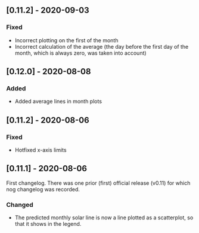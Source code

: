 ## [0.11.2] - 2020-09-03
### Fixed
- Incorrect plotting on the first of the month
- Incorrect calculation of the average (the day before the first day of the month, which is always zero, was taken into account)

## [0.12.0] - 2020-08-08
### Added
- Added average lines in month plots

## [0.11.2] - 2020-08-06
### Fixed
- Hotfixed x-axis limits

## [0.11.1] - 2020-08-06
First changelog. There was one prior (first) official release (v0.11) for which nog changelog was recorded.
### Changed
- The predicted monthly solar line is now a line plotted as a scatterplot, so that it shows in the legend.